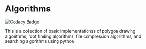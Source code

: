 # Algorithms

[![Codacy Badge](https://api.codacy.com/project/badge/Grade/5b44706ec05c4157bb7d27d2d3dcdd75)](https://app.codacy.com/manual/elizabethadegbaju/Algorithms?utm_source=github.com&utm_medium=referral&utm_content=elizabethadegbaju/Algorithms&utm_campaign=Badge_Grade_Dashboard)

 This is a collection of basic implementationss of polygon drawing algorithms, root finding algorithms, file compression algorithms, and searching algorithms using python
